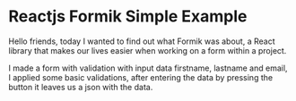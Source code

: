 # Reactjs Formik Simple Example

Hello friends, today I wanted to find out what Formik was about, a React library that makes our lives easier when working on a form within a project.

I made a form with validation with input data firstname, lastname and email, I applied some basic validations, after entering the data by pressing the button it leaves us a json with the data.
